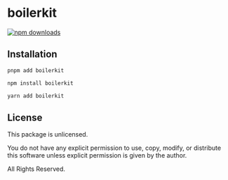 <!-- ~~ Generated by projen. To modify, edit .projenrc.ts and run "projen". -->

# boilerkit

[![npm downloads](https://img.shields.io/npm/dt/boilerkit "npm downloads")](https://www.npmjs.com/package/boilerkit "npm downloads")

## Installation

```sh
pnpm add boilerkit
```

```sh
npm install boilerkit
```

```sh
yarn add boilerkit
```

## License

This package is unlicensed.

You do not have any explicit permission to use, copy, modify, or distribute this software unless explicit permission is given by the author.

All Rights Reserved.
